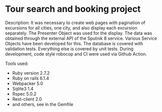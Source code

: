 # Tour search and booking project # 

Description: It was necessary to create web pages with pagination of excursions for all cities, one city, and also display each excursion separately. The Presenter Object was used for the display. The data was obtained through the external API of the Sputnik 8 service. Various Service Objects have been developed for this. The database is covered with validation tests. Everything else is covered by unit tests. During development, code style robocop and CI were used via Github Action.

Tools used:
* Ruby version 2.7.2
* Ruby on rails 6.1.4
* Webpacker 5.0
* Sqlite3 1.4
* Rspec 5.0.2
* Rest-client 2.0
* and others, see in the Gemfile
